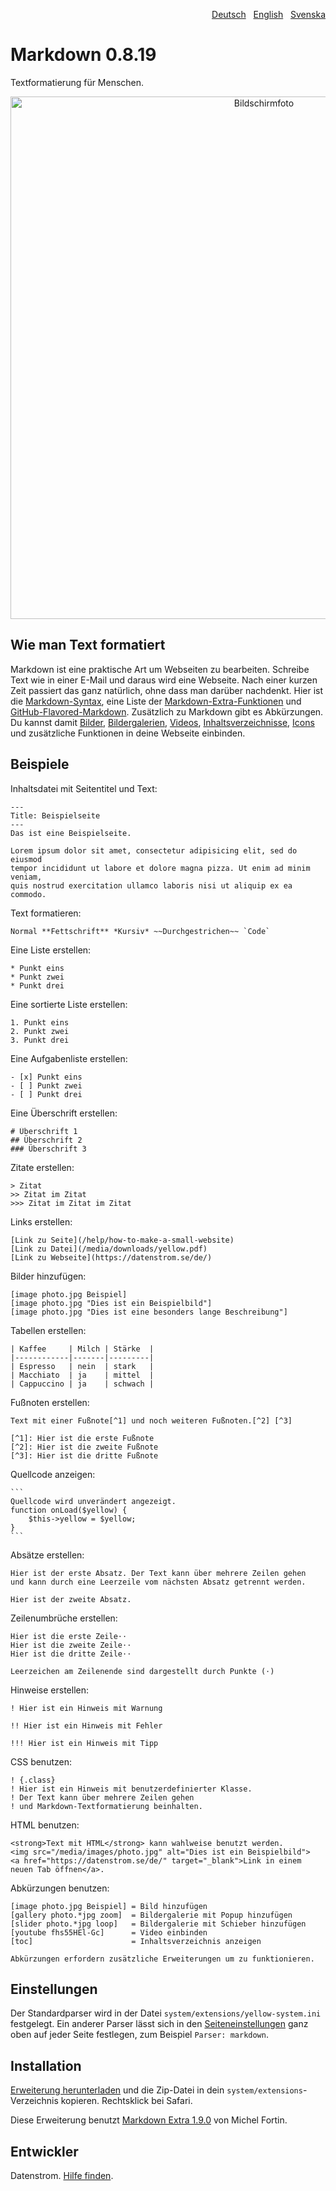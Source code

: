 <p align="right"><a href="README-de.md">Deutsch</a> &nbsp; <a href="README.md">English</a> &nbsp; <a href="README-sv.md">Svenska</a></p>

# Markdown 0.8.19

Textformatierung für Menschen.

<p align="center"><img src="markdown-screenshot.png?raw=true" width="795" height="836" alt="Bildschirmfoto"></p>

## Wie man Text formatiert

Markdown ist eine praktische Art um Webseiten zu bearbeiten. Schreibe Text wie in einer E-Mail und daraus wird eine Webseite. Nach einer kurzen Zeit passiert das ganz natürlich, ohne dass man darüber nachdenkt. Hier ist die [Markdown-Syntax](http://commonmark.org/help/), eine Liste der [Markdown-Extra-Funktionen](https://michelf.ca/projects/php-markdown/extra/) und [GitHub-Flavored-Markdown](https://help.github.com/en/articles/basic-writing-and-formatting-syntax). Zusätzlich zu Markdown gibt es Abkürzungen. Du kannst damit [Bilder](https://github.com/datenstrom/yellow-extensions/tree/master/source/image/README-de.md), [Bildergalerien](https://github.com/datenstrom/yellow-extensions/tree/master/source/gallery/README-de.md), [Videos](https://github.com/datenstrom/yellow-extensions/tree/master/source/youtube/README-de.md), [Inhaltsverzeichnisse](https://github.com/datenstrom/yellow-extensions/tree/master/source/toc/README-de.md), [Icons](https://github.com/datenstrom/yellow-extensions/tree/master/source/fontawesome/README-de.md) und zusätzliche Funktionen in deine Webseite einbinden.

## Beispiele

Inhaltsdatei mit Seitentitel und Text:

    ---
    Title: Beispielseite
    ---
    Das ist eine Beispielseite.

    Lorem ipsum dolor sit amet, consectetur adipisicing elit, sed do eiusmod 
    tempor incididunt ut labore et dolore magna pizza. Ut enim ad minim veniam, 
    quis nostrud exercitation ullamco laboris nisi ut aliquip ex ea commodo.

Text formatieren:

    Normal **Fettschrift** *Kursiv* ~~Durchgestrichen~~ `Code`

Eine Liste erstellen:

    * Punkt eins
    * Punkt zwei
    * Punkt drei

Eine sortierte Liste erstellen:

    1. Punkt eins
    2. Punkt zwei
    3. Punkt drei

Eine Aufgabenliste erstellen:

    - [x] Punkt eins
    - [ ] Punkt zwei
    - [ ] Punkt drei

Eine Überschrift erstellen:

    # Überschrift 1
    ## Überschrift 2
    ### Überschrift 3

Zitate erstellen:

    > Zitat
    >> Zitat im Zitat
    >>> Zitat im Zitat im Zitat

Links erstellen:

    [Link zu Seite](/help/how-to-make-a-small-website)
    [Link zu Datei](/media/downloads/yellow.pdf)
    [Link zu Webseite](https://datenstrom.se/de/)

Bilder hinzufügen:

    [image photo.jpg Beispiel]
    [image photo.jpg "Dies ist ein Beispielbild"]
    [image photo.jpg "Dies ist eine besonders lange Beschreibung"]

Tabellen erstellen:

    | Kaffee     | Milch | Stärke  |
    |------------|-------|---------|
    | Espresso   | nein  | stark   |
    | Macchiato  | ja    | mittel  |
    | Cappuccino | ja    | schwach |

Fußnoten erstellen:

    Text mit einer Fußnote[^1] und noch weiteren Fußnoten.[^2] [^3]
    
    [^1]: Hier ist die erste Fußnote
    [^2]: Hier ist die zweite Fußnote
    [^3]: Hier ist die dritte Fußnote

Quellcode anzeigen:

    ```
    Quellcode wird unverändert angezeigt.
    function onLoad($yellow) {
        $this->yellow = $yellow;
    }
    ```

Absätze erstellen:

    Hier ist der erste Absatz. Der Text kann über mehrere Zeilen gehen
    und kann durch eine Leerzeile vom nächsten Absatz getrennt werden.

    Hier ist der zweite Absatz.

Zeilenumbrüche erstellen:

    Hier ist die erste Zeile⋅⋅
    Hier ist die zweite Zeile⋅⋅
    Hier ist die dritte Zeile⋅⋅
    
    Leerzeichen am Zeilenende sind dargestellt durch Punkte (⋅)

Hinweise erstellen:

    ! Hier ist ein Hinweis mit Warnung
    
    !! Hier ist ein Hinweis mit Fehler
    
    !!! Hier ist ein Hinweis mit Tipp

CSS benutzen:

    ! {.class}
    ! Hier ist ein Hinweis mit benutzerdefinierter Klasse.
    ! Der Text kann über mehrere Zeilen gehen
    ! und Markdown-Textformatierung beinhalten.

HTML benutzen:

    <strong>Text mit HTML</strong> kann wahlweise benutzt werden.
    <img src="/media/images/photo.jpg" alt="Dies ist ein Beispielbild">
    <a href="https://datenstrom.se/de/" target="_blank">Link in einem neuen Tab öffnen</a>.

Abkürzungen benutzen:

    [image photo.jpg Beispiel] = Bild hinzufügen
    [gallery photo.*jpg zoom]  = Bildergalerie mit Popup hinzufügen
    [slider photo.*jpg loop]   = Bildergalerie mit Schieber hinzufügen
    [youtube fhs55HEl-Gc]      = Video einbinden
    [toc]                      = Inhaltsverzeichnis anzeigen

    Abkürzungen erfordern zusätzliche Erweiterungen um zu funktionieren.

## Einstellungen

Der Standardparser wird in der Datei `system/extensions/yellow-system.ini` festgelegt. Ein anderer Parser lässt sich in den [Seiteneinstellungen](https://github.com/datenstrom/yellow-extensions/tree/master/source/core/README-de.md#einstellungen-seite) ganz oben auf jeder Seite festlegen, zum Beispiel `Parser: markdown`. 

## Installation

[Erweiterung herunterladen](https://github.com/datenstrom/yellow-extensions/raw/master/zip/markdown.zip) und die Zip-Datei in dein `system/extensions`-Verzeichnis kopieren. Rechtsklick bei Safari.

Diese Erweiterung benutzt [Markdown Extra 1.9.0](https://github.com/michelf/php-markdown) von Michel Fortin.

## Entwickler

Datenstrom. [Hilfe finden](https://datenstrom.se/de/yellow/help/).
